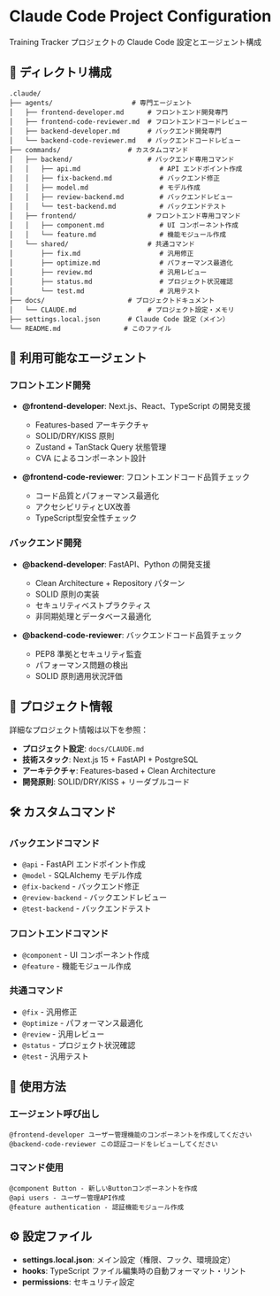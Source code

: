 # Claude Code Project Configuration

Training Tracker プロジェクトの Claude Code 設定とエージェント構成

## 📁 ディレクトリ構成

```
.claude/
├── agents/                    # 専門エージェント
│   ├── frontend-developer.md      # フロントエンド開発専門
│   ├── frontend-code-reviewer.md  # フロントエンドコードレビュー
│   ├── backend-developer.md       # バックエンド開発専門
│   └── backend-code-reviewer.md   # バックエンドコードレビュー
├── commands/                 # カスタムコマンド
│   ├── backend/                   # バックエンド専用コマンド
│   │   ├── api.md                    # API エンドポイント作成
│   │   ├── fix-backend.md            # バックエンド修正
│   │   ├── model.md                  # モデル作成
│   │   ├── review-backend.md         # バックエンドレビュー
│   │   └── test-backend.md           # バックエンドテスト
│   ├── frontend/                  # フロントエンド専用コマンド
│   │   ├── component.md              # UI コンポーネント作成
│   │   └── feature.md                # 機能モジュール作成
│   └── shared/                    # 共通コマンド
│       ├── fix.md                    # 汎用修正
│       ├── optimize.md               # パフォーマンス最適化
│       ├── review.md                 # 汎用レビュー
│       ├── status.md                 # プロジェクト状況確認
│       └── test.md                   # 汎用テスト
├── docs/                     # プロジェクトドキュメント
│   └── CLAUDE.md                  # プロジェクト設定・メモリ
├── settings.local.json       # Claude Code 設定（メイン）
└── README.md                # このファイル
```

## 🤖 利用可能なエージェント

### フロントエンド開発
- **@frontend-developer**: Next.js、React、TypeScript の開発支援
  - Features-based アーキテクチャ
  - SOLID/DRY/KISS 原則
  - Zustand + TanStack Query 状態管理
  - CVA によるコンポーネント設計

- **@frontend-code-reviewer**: フロントエンドコード品質チェック
  - コード品質とパフォーマンス最適化
  - アクセシビリティとUX改善
  - TypeScript型安全性チェック

### バックエンド開発  
- **@backend-developer**: FastAPI、Python の開発支援
  - Clean Architecture + Repository パターン
  - SOLID 原則の実装
  - セキュリティベストプラクティス
  - 非同期処理とデータベース最適化

- **@backend-code-reviewer**: バックエンドコード品質チェック
  - PEP8 準拠とセキュリティ監査
  - パフォーマンス問題の検出
  - SOLID 原則適用状況評価

## 📖 プロジェクト情報

詳細なプロジェクト情報は以下を参照：

- **プロジェクト設定**: `docs/CLAUDE.md`
- **技術スタック**: Next.js 15 + FastAPI + PostgreSQL
- **アーキテクチャ**: Features-based + Clean Architecture
- **開発原則**: SOLID/DRY/KISS + リーダブルコード

## 🛠️ カスタムコマンド

### バックエンドコマンド
- `@api` - FastAPI エンドポイント作成
- `@model` - SQLAlchemy モデル作成  
- `@fix-backend` - バックエンド修正
- `@review-backend` - バックエンドレビュー
- `@test-backend` - バックエンドテスト

### フロントエンドコマンド
- `@component` - UI コンポーネント作成
- `@feature` - 機能モジュール作成

### 共通コマンド
- `@fix` - 汎用修正
- `@optimize` - パフォーマンス最適化
- `@review` - 汎用レビュー
- `@status` - プロジェクト状況確認
- `@test` - 汎用テスト

## 🚀 使用方法

### エージェント呼び出し
```
@frontend-developer ユーザー管理機能のコンポーネントを作成してください
@backend-code-reviewer この認証コードをレビューしてください
```

### コマンド使用
```
@component Button - 新しいButtonコンポーネントを作成
@api users - ユーザー管理API作成
@feature authentication - 認証機能モジュール作成
```

## ⚙️ 設定ファイル

- **settings.local.json**: メイン設定（権限、フック、環境設定）
- **hooks**: TypeScript ファイル編集時の自動フォーマット・リント
- **permissions**: セキュリティ設定